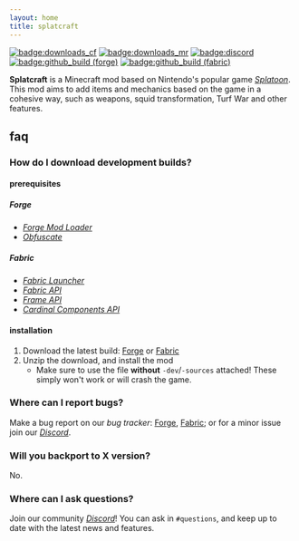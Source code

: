 ```yaml
---
layout: home
title: splatcraft
---
```


[![badge:downloads_cf](https://cf.way2muchnoise.eu/full_367816_downloads.svg?badge_style=flat)](https://www.curseforge.com/minecraft/mc-mods/splatcraft)
[![badge:downloads_mr](https://img.shields.io/modrinth/dt/vkZX5K0d?logo=modrinth&labelColor=2d2d2d&color=009e41&style=flat-square)](https://modrinth.com/mod/splatcraft-forge)
[![badge:discord](https://img.shields.io/discord/671749458840518656?labelColor=2d2d2d&label=discord&style=flat-square&color=5865F2)](https://discord.splatcraft.net)
[![badge:github_build (forge)](https://img.shields.io/github/actions/workflow/status/splatcraft/splatcraft-forge/build.yml?label=build%20%28forge%29&labelColor=2d2d2d&style=flat-square)](https://github.com/splatcraft/splatcraft-forge)
[![badge:github_build (fabric)](https://img.shields.io/github/actions/workflow/status/splatcraft/splatcraft-fabric/build.yml?label=build%20%28fabric%29&labelColor=2d2d2d&style=flat-square)](https://github.com/splatcraft/splatcraft-fabric)

**Splatcraft** is a Minecraft mod based on Nintendo's popular game [*Splatoon*](https://wikipedia.org/wiki/Splatoon). This mod aims to add items and mechanics based on the game in a cohesive way, such as weapons, squid transformation, Turf War and other features.

## faq
### How do I download development builds?
#### prerequisites
##### Forge
- [*Forge Mod Loader*](https://files.minecraftforge.net/net/minecraftforge/forge/index_1.16.5.html)
- [*Obfuscate*](https://mrcrayfish.com/download?id=04127bff66e00a95d773fb91bb128298f73672a0)
##### Fabric
- [*Fabric Launcher*](https://fabricmc.net/use)
- [*Fabric API*](https://modrinth.com/mod/fabric-api)
- [*Frame API*](https://modrinth.com/mod/frame-api)
- [*Cardinal Components API*](https://modrinth.com/mod/cardinal-components-api)

#### installation
1. Download the latest build: [Forge](https://nightly.link/splatcraft/splatcraft-forge/workflows/build/1.16.5%2Fdev/libs.zip) or [Fabric](https://nightly.link/splatcraft/splatcraft-fabric/workflows/build/1.19/libs.zip)
2. Unzip the download, and install the mod
    - Make sure to use the file **without** `-dev`/`-sources` attached! These simply won't work or will crash the game.

### Where can I report bugs?
Make a bug report on our *bug tracker*: [Forge](https://github.com/splatcraft/splatcraft-forge/issues), [Fabric](https://github.com/splatcraft/splatcraft-fabric/issues); or for a minor issue join our [*Discord*](https://discord.splatcraft.net).

### Will you backport to X version?
No.

### Where can I ask questions?
Join our community [*Discord*](https://discord.splatcraft.net)! You can ask in `#questions`, and keep up to date with the latest news and features.
